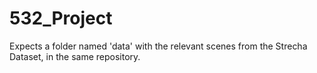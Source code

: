 # 532_Project

Expects a folder named 'data' with the relevant scenes from the Strecha Dataset, in the same repository.
